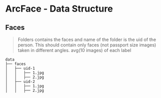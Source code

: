 # ArcFace - Data Structure

## Faces

> Folders contains the faces and name of the folder is the uid of the person. This should contain only faces (not passport size images) taken in different angles. avg(10 images) of each label

```
data
├── faces
│   ├── uid-1
│   │   ├── 1.jpg
│   │   ├── 2.jpg
│   ├── uid-2
│   │   ├── 1.jpg
│   │   ├── 2.jpg

```
